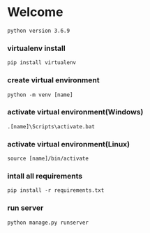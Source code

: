 # Welcome
```
python version 3.6.9
```

### virtualenv install
```
pip install virtualenv
```

### create virtual environment
```
python -m venv [name]
```

### activate virtual environment(Windows)
```
.[name]\Scripts\activate.bat
```

### activate virtual environment(Linux)
```
source [name]/bin/activate
```

### intall all requirements
```
pip install -r requirements.txt
```

### run server
```
python manage.py runserver
```